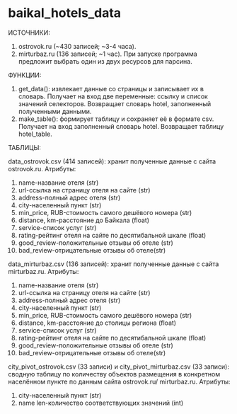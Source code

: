 # baikal_hotels_data

ИСТОЧНИКИ:
1.	ostrovok.ru (~430 записей; ~3-4 часа).
2.	mirturbaz.ru (136 записей; ~1 час).
При запуске программа предложит выбрать один из двух ресурсов для парсина.

ФУНКЦИИ:
1.	get_data(): извлекает данные со страницы и записывает их в словарь. Получает на вход две переменные: ссылку и список значений селекторов. Возвращает словарь hotel, заполненный полученными данными.
2.	make_table(): формирует таблицу и сохраняет её в формате csv. Получает на вход заполненный словарь hotel. Возвращает таблицу hotel_table.
	
ТАБЛИЦЫ:

data_ostrovok.csv (414 записей): хранит полученные данные с сайта ostrovok.ru.
  Атрибуты:
  1.	name-название отеля (str)
  2.	url-ссылка на страницу отеля на сайте (str)
  3.	address-полный адрес отеля (str)
  4.	city-населенный пункт (str)
  5.	min_price, RUB-стоимость самого дешёвого номера (str)
  6.	distance, km-расстояние до Байкала (float)
  7.	service-список услуг (str)
  8.	rating-рейтинг отеля на сайте по десятибальной шкале (float)
  9.	good_review-положительные отзывы об отеле (str)
  10.	bad_review-отрицательные отзывы об отеле(str)

data_mirturbaz.csv (136 записей): хранит полученные данные с сайта mirturbaz.ru.
  Атрибуты:
  1.	name-название отеля (str)
  2.	url-ссылка на страницу отеля на сайте (str)
  3.	address-полный адрес отеля (str)
  4.	city-населенный пункт (str)
  5.	min_price, RUB-стоимость самого дешёвого номера (str)
  6.	distance, km-расстояние до столицы региона (float)
  7.	service-список услуг (str)
  8.	rating-рейтинг отеля на сайте по десятибальной шкале (float)
  9.	good_review-положительные отзывы об отеле (str)
  10.	bad_review-отрицательные отзывы об отеле(str)

city_pivot_ostrovok.csv (33 записи) и city_pivot_mirturbaz.csv (33 записи): сводную таблицу по количеству объектов размещения в конкретном населённом пункте по данным сайта ostrovok.ru/ mirturbaz.ru.
  Атрибуты:
  1.	city-населенный пункт (str)
  2.	name len-количество соответствующих значений (int)
